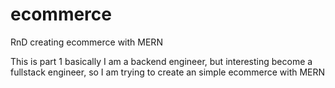 # ecommerce
RnD creating ecommerce with MERN

This is part 1 basically I am a backend engineer, but interesting become a fullstack engineer, so I am trying to create an simple ecommerce with MERN
